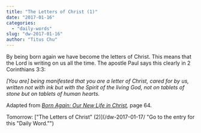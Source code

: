 ```yaml
---
title: "The Letters of Christ (1)"
date: "2017-01-16"
categories: 
  - "daily-words"
slug: "dw-2017-01-16"
author: "Titus Chu"
---
```


By being born again we have become the letters of Christ. This means that the Lord is writing on us all the time. The apostle Paul says this clearly in 2 Corinthians 3:3:

_\[You are\] being manifested that you are a letter of Christ, cared for by us, written not with ink but with the Spirit of the living God, not on tablets of stone but on tablets of human hearts._

Adapted from _[Born Again: Our New Life in Christ](/book-born-again/ "Go to the listing for this book."),_ page 64.

Tomorrow: ["The Letters of Christ" (2)](/dw-2017-01-17/ "Go to the entry for this "Daily Word."")
